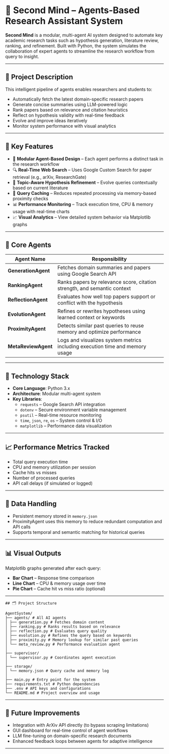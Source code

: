 # 🧠 Second Mind – Agents-Based Research Assistant System

**Second Mind** is a modular, multi-agent AI system designed to automate key academic research tasks such as hypothesis generation, literature review, ranking, and refinement. Built with Python, the system simulates the collaboration of expert agents to streamline the research workflow from query to insight.

---

## 📘 Project Description

This intelligent pipeline of agents enables researchers and students to:

- Automatically fetch the latest domain-specific research papers  
- Generate concise summaries using LLM-powered logic  
- Rank papers based on relevance and citation heuristics  
- Reflect on hypothesis validity with real-time feedback  
- Evolve and improve ideas iteratively  
- Monitor system performance with visual analytics

---

## 🚀 Key Features

- 🧩 **Modular Agent-Based Design** – Each agent performs a distinct task in the research workflow  
- 🔍 **Real-Time Web Search** – Uses Google Custom Search for paper retrieval (e.g., arXiv, ResearchGate)  
- 🧠 **Topic-Aware Hypothesis Refinement** – Evolve queries contextually based on current literature  
- 🔁 **Query Caching** – Reduces repeated processing via memory-based proximity checks  
- 📊 **Performance Monitoring** – Track execution time, CPU & memory usage with real-time charts  
- 📈 **Visual Analytics** – View detailed system behavior via Matplotlib graphs

---

## 🤖 Core Agents

| Agent Name         | Responsibility                                                                 |
|--------------------|----------------------------------------------------------------------------------|
| **GenerationAgent**   | Fetches domain summaries and papers using Google Search API                    |
| **RankingAgent**      | Ranks papers by relevance score, citation strength, and semantic context       |
| **ReflectionAgent**   | Evaluates how well top papers support or conflict with the hypothesis          |
| **EvolutionAgent**    | Refines or rewrites hypotheses using learned context or keywords               |
| **ProximityAgent**    | Detects similar past queries to reuse memory and optimize performance          |
| **MetaReviewAgent**   | Logs and visualizes system metrics including execution time and memory usage   |

---

## 🧠 Technology Stack

- **Core Language**: Python 3.x  
- **Architecture**: Modular multi-agent system  
- **Key Libraries**:
  - `requests` – Google Search API integration  
  - `dotenv` – Secure environment variable management  
  - `psutil` – Real-time resource monitoring  
  - `time`, `json`, `re`, `os` – System control & I/O  
  - `matplotlib` – Performance data visualization

---

## 📈 Performance Metrics Tracked

- Total query execution time  
- CPU and memory utilization per session  
- Cache hits vs misses  
- Number of processed queries  
- API call delays (if simulated or logged)

---

## 💾 Data Handling

- Persistent memory stored in `memory.json`
- ProximityAgent uses this memory to reduce redundant computation and API calls
- Supports temporal and semantic matching for historical queries

---

## 📊 Visual Outputs

Matplotlib graphs generated after each query:

- **Bar Chart** – Response time comparison  
- **Line Chart** – CPU & memory usage over time  
- **Pie Chart** – Cache hit vs miss ratio (optional)

---

```
## 🗂️ Project Structure

AgentSystem/
├── agents/ # All AI agents
│ ├── generation.py # Fetches domain content
│ ├── ranking.py # Ranks results based on relevance
│ ├── reflection.py # Evaluates query quality
│ ├── evolution.py # Refines the query based on keywords
│ ├── proximity.py # Memory lookup for similar past queries
│ └── meta_review.py # Performance evaluation agent
│
├── supervisor/
│ └── supervisor.py # Coordinates agent execution
│
├── storage/
│ └── memory.json # Query cache and memory log
│
├── main.py # Entry point for the system
├── requirements.txt # Python dependencies
├── .env # API keys and configurations
└── README.md # Project overview and usage
```
---

## 📌 Future Improvements

- Integration with ArXiv API directly (to bypass scraping limitations)  
- GUI dashboard for real-time control of agent workflows  
- LLM fine-tuning on domain-specific research documents  
- Enhanced feedback loops between agents for adaptive intelligence

---



